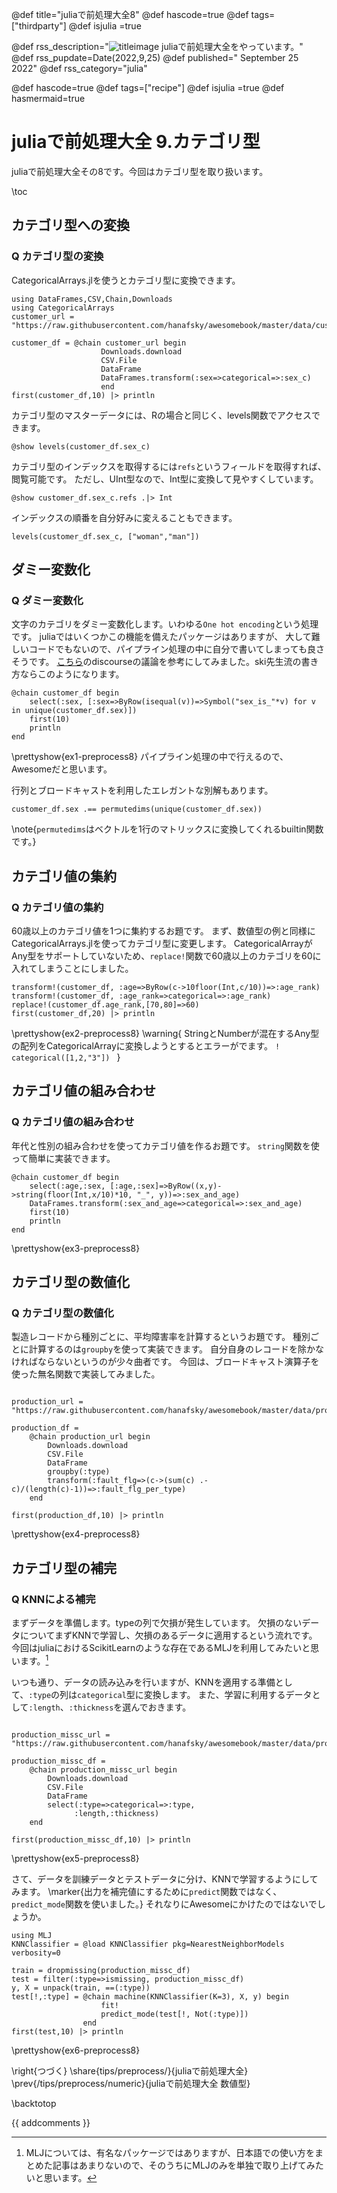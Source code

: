 
@def title="juliaで前処理大全8"
@def hascode=true
@def tags=["thirdparty"]
@def isjulia =true

@def rss_description="![titleimage](/assets/tips/preprocess1.jpg) juliaで前処理大全をやっています。"
@def rss_pupdate=Date(2022,9,25)
@def published=" September 25 2022"
@def rss_category="julia"

@def hascode=true
@def tags=["recipe"]
@def isjulia =true 
@def hasmermaid=true

# juliaで前処理大全 9.カテゴリ型

juliaで前処理大全その8です。今回はカテゴリ型を取り扱います。

\toc

## カテゴリ型への変換
### Q カテゴリ型の変換
CategoricalArrays.jlを使うとカテゴリ型に変換できます。
```!
using DataFrames,CSV,Chain,Downloads
using CategoricalArrays
customer_url = "https://raw.githubusercontent.com/hanafsky/awesomebook/master/data/customer.csv"

customer_df = @chain customer_url begin 
                    Downloads.download 
                    CSV.File 
                    DataFrame
                    DataFrames.transform(:sex=>categorical=>:sex_c)
                    end
first(customer_df,10) |> println
```
カテゴリ型のマスターデータには、Rの場合と同じく、levels関数でアクセスできます。
```!
@show levels(customer_df.sex_c)
```
カテゴリ型のインデックスを取得するには``refs``というフィールドを取得すれば、閲覧可能です。
ただし、UInt型なので、Int型に変換して見やすくしています。
```!
@show customer_df.sex_c.refs .|> Int
```

インデックスの順番を自分好みに変えることもできます。
```
levels(customer_df.sex_c, ["woman","man"])
```

## ダミー変数化
### Q ダミー変数化
文字のカテゴリをダミー変数化します。いわゆる``One hot encoding``という処理です。
juliaではいくつかこの機能を備えたパッケージはありますが、
大して難しいコードでもないので、パイプライン処理の中に自分で書いてしまっても良さそうです。
[こちら](https://discourse.julialang.org/t/all-the-ways-to-do-one-hot-encoding/64807/2)のdiscourseの議論を参考にしてみました。ski先生流の書き方ならこのようになります。
```julia:ex1-preprocess8
@chain customer_df begin
    select(:sex, [:sex=>ByRow(isequal(v))=>Symbol("sex_is_"*v) for v in unique(customer_df.sex)])
    first(10)
    println
end
```
\prettyshow{ex1-preprocess8}
パイプライン処理の中で行えるので、Awesomeだと思います。

行列とブロードキャストを利用したエレガントな別解もあります。
```
customer_df.sex .== permutedims(unique(customer_df.sex))
```
\note{``permutedims``はベクトルを1行のマトリックスに変換してくれるbuiltin関数です。}
## カテゴリ値の集約
### Q カテゴリ値の集約
60歳以上のカテゴリ値を1つに集約するお題です。
まず、数値型の例と同様にCategoricalArrays.jlを使ってカテゴリ型に変更します。
CategoricalArrayがAny型をサポートしていないため、``replace!``関数で60歳以上のカテゴリを60に入れてしまうことにしました。
```julia:ex2-preprocess8
transform!(customer_df, :age=>ByRow(c->10floor(Int,c/10))=>:age_rank)
transform!(customer_df, :age_rank=>categorical=>:age_rank)
replace!(customer_df.age_rank,[70,80]=>60)
first(customer_df,20) |> println
```
\prettyshow{ex2-preprocess8}
\warning{
    StringとNumberが混在するAny型の配列をCategoricalArrayに変換しようとするとエラーがでます。
    ```!
    categorical([1,2,"3"])
    ```
}
## カテゴリ値の組み合わせ
### Q カテゴリ値の組み合わせ
年代と性別の組み合わせを使ってカテゴリ値を作るお題です。
``string``関数を使って簡単に実装できます。
```julia:ex3-preprocess8
@chain customer_df begin
    select(:age,:sex, [:age,:sex]=>ByRow((x,y)->string(floor(Int,x/10)*10, "_", y))=>:sex_and_age)
    DataFrames.transform(:sex_and_age=>categorical=>:sex_and_age)
    first(10)
    println
end
```
\prettyshow{ex3-preprocess8}
## カテゴリ型の数値化
### Q カテゴリ型の数値化
製造レコードから種別ごとに、平均障害率を計算するというお題です。
種別ごとに計算するのは``groupby``を使って実装できます。
自分自身のレコードを除かなければならないというのが少々曲者です。
今回は、ブロードキャスト演算子を使った無名関数で実装してみました。

```julia:ex4-preprocess8

production_url = "https://raw.githubusercontent.com/hanafsky/awesomebook/master/data/production.csv"

production_df = 
    @chain production_url begin 
        Downloads.download 
        CSV.File 
        DataFrame
        groupby(:type)
        transform(:fault_flg=>(c->(sum(c) .- c)/(length(c)-1))=>:fault_flg_per_type)
    end

first(production_df,10) |> println
```
\prettyshow{ex4-preprocess8}
## カテゴリ型の補完
### Q KNNによる補完
まずデータを準備します。typeの列で欠損が発生しています。
欠損のないデータについてまずKNNで学習し、欠損のあるデータに適用するという流れです。
今回はjuliaにおけるScikitLearnのような存在であるMLJを利用してみたいと思います。[^1]

いつも通り、データの読み込みを行いますが、KNNを適用する準備として、``:type``の列は``categorical``型に変換します。
また、学習に利用するデータとして``:length``、``:thickness``を選んでおきます。

```julia:ex5-preprocess8

production_missc_url = "https://raw.githubusercontent.com/hanafsky/awesomebook/master/data/production_missing_category.csv"

production_missc_df = 
    @chain production_missc_url begin 
        Downloads.download 
        CSV.File 
        DataFrame
        select(:type=>categorical=>:type,
              :length,:thickness)
    end

first(production_missc_df,10) |> println
```
\prettyshow{ex5-preprocess8}

さて、データを訓練データとテストデータに分け、KNNで学習するようにしてみます。
\marker{出力を補完値にするために``predict``関数ではなく、``predict_mode``関数を使いました。}
それなりにAwesomeにかけたのではないでしょうか。

```julia:ex6-preprocess8
using MLJ
KNNClassifier = @load KNNClassifier pkg=NearestNeighborModels verbosity=0

train = dropmissing(production_missc_df)
test = filter(:type=>ismissing, production_missc_df)
y, X = unpack(train, ==(:type))
test[!,:type] = @chain machine(KNNClassifier(K=3), X, y) begin 
                    fit!
                    predict_mode(test[!, Not(:type)])
                end
first(test,10) |> println
```

\prettyshow{ex6-preprocess8}

[^1]: MLJについては、有名なパッケージではありますが、日本語での使い方をまとめた記事はあまりないので、そのうちにMLJのみを単独で取り上げてみたいと思います。

\right{つづく}
\share{tips/preprocess/}{juliaで前処理大全}
\prev{/tips/preprocess/numeric}{juliaで前処理大全 数値型}

\backtotop


{{ addcomments }}